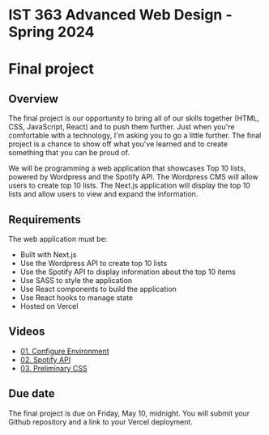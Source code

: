 # IST 363 Advanced Web Design - Spring 2024

# Final project

## Overview

The final project is our opportunity to bring all of our skills together (HTML, CSS, JavaScript, React) and to push them further. Just when you're comfortable with a technology, I'm asking you to go a little further. The final project is a chance to show off what you've learned and to create something that you can be proud of.

We will be programming a web application that showcases Top 10 lists, powered by Wordpress and the Spotify API. The Wordpress CMS will allow users to create top 10 lists. The Next.js application will display the top 10 lists and allow users to view and expand the information.

## Requirements

The web application must be:

- Built with Next.js
- Use the Wordpress API to create top 10 lists
- Use the Spotify API to display information about the top 10 items
- Use SASS to style the application
- Use React components to build the application
- Use React hooks to manage state
- Hosted on Vercel

## Videos

- [01. Configure Environment](./01_video/)
- [02. Spotify API](./02_video/)
- [03. Preliminary CSS](./03_video/)

## Due date

The final project is due on Friday, May 10, midnight. You will submit your Github repository and a link to your Vercel deployment.